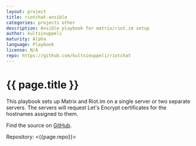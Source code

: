 ```yaml
---
layout: project
title: riotchat-ansible
categories: projects other
description: Ansible playbook for matrix/riot.im setup
author: kultsinuppeli
maturity: Alpha
language: Playbook
license: N/A
repo: https://github.com/kultsinuppeli/riotchat
---
```


# {{ page.title }}
This playbook sets up Matrix and Riot.im on a single server or two separate servers. The servers will request Let's Encrypt certificates for the hostnames assigned to them.

Find the source on [GitHub](https://github.com/kultsinuppeli/riotchat).

Repository: <{{page.repo}}>
